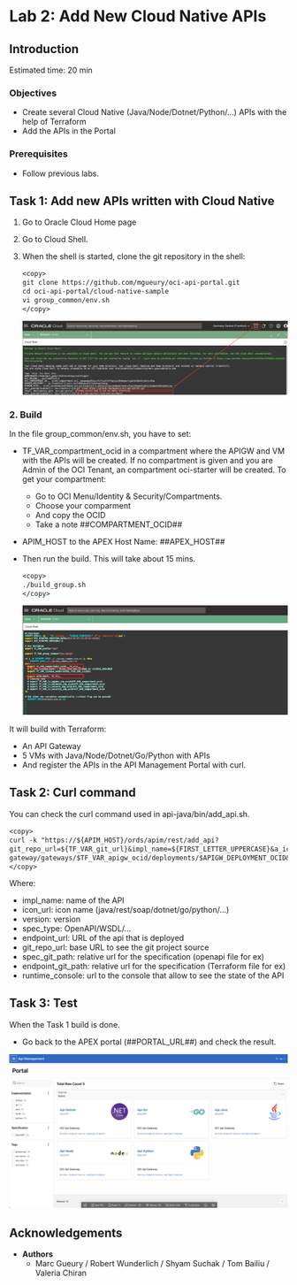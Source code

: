 
# Lab 2: Add New Cloud Native APIs

## Introduction

Estimated time: 20 min

### Objectives
 
- Create several Cloud Native (Java/Node/Dotnet/Python/...) APIs with the help of Terraform
- Add the APIs in the Portal 

### Prerequisites

- Follow previous labs.

## Task 1: Add new APIs written with Cloud Native

1. Go to Oracle Cloud Home page
2. Go to Cloud Shell.
3. When the shell is started, clone the git repository in the shell:
  
    ```
    <copy>
    git clone https://github.com/mgueury/oci-api-portal.git
    cd oci-api-portal/cloud-native-sample
    vi group_common/env.sh
    </copy>
    ```

    ![Cloud Shell](images/apim-cloudshell.png)

### 2. Build
In the file group_common/env.sh, you have to set: 
- TF\_VAR\_compartment\_ocid in a compartment where the APIGW and VM with the APIs will be created. If no compartment is given and you are Admin of the OCI Tenant, an compartment oci-starter will be created. To get your compartment:
    - Go to OCI Menu/Identity & Security/Compartments.
    - Choose your comparment 
    - And copy the OCID
    - Take a note ##COMPARTMENT_OCID##
- APIM\_HOST to the APEX Host Name: ##APEX\_HOST##
- Then run the build. This will take about 15 mins. 

    ```
    <copy>
    ./build_group.sh
    </copy>
    ```

    ![Introduction Usecase](images/apim-test-edit-env.png)

It will build with Terraform:
- An API Gateway
- 5 VMs with Java/Node/Dotnet/Go/Python with APIs
- And register the APIs in the API Management Portal with curl.

## Task 2: Curl command

You can check the curl command used in api-java/bin/add_api.sh.

```
<copy>
curl -k "https://${APIM_HOST}/ords/apim/rest/add_api?git_repo_url=${TF_VAR_git_url}&impl_name=${FIRST_LETTER_UPPERCASE}&a_icon_url=${TF_VAR_language}&runtime_console=https://cloud.oracle.com/api-gateway/gateways/$TF_VAR_apigw_ocid/deployments/$APIGW_DEPLOYMENT_OCID&version=${GIT_BRANCH}&endpoint_url=${APIGW_URL}/app/dept&endpoint_git_path=src/terraform/apigw_existing.tf&spec_git_path=src/app/openapi_spec.yaml&a_spec_type=OpenAPI"
</copy>
```

Where:
- impl\_name: name of the API
- icon\_url: icon name (java/rest/soap/dotnet/go/python/...)
- version: version
- spec\_type: OpenAPI/WSDL/...
- endpoint\_url: URL of the api that is deployed
- git\_repo\_url: base URL to see the git project source 
- spec\_git\_path: relative url for the specification (openapi file for ex)
- endpoint\_git_path: relative url for the specification (Terraform file for ex)
- runtime\_console: url to the console that allow to see the state of the API

## Task 3: Test

When the Task 1 build is done.

- Go back to the APEX portal (##PORTAL_URL##) and check the result.

![Cloud Native Test](images/apim-cloud-native-test.png)

## Acknowledgements

- **Authors**
    - Marc Gueury / Robert Wunderlich  / Shyam Suchak / Tom Bailiu / Valeria Chiran
